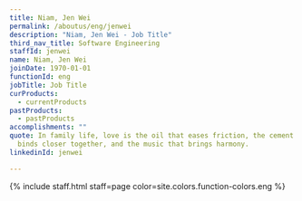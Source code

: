 ```yaml
---
title: Niam, Jen Wei
permalink: /aboutus/eng/jenwei
description: "Niam, Jen Wei - Job Title"
third_nav_title: Software Engineering
staffId: jenwei
name: Niam, Jen Wei
joinDate: 1970-01-01
functionId: eng
jobTitle: Job Title
curProducts:
  - currentProducts
pastProducts:
  - pastProducts
accomplishments: ""
quote: In family life, love is the oil that eases friction, the cement that
  binds closer together, and the music that brings harmony.
linkedinId: jenwei

---
```


{% include staff.html staff=page color=site.colors.function-colors.eng %}

